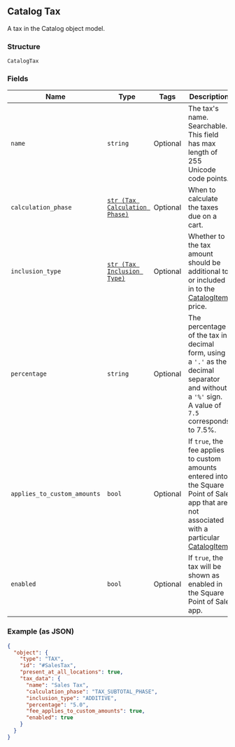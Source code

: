 ## Catalog Tax

A tax in the Catalog object model.

### Structure

`CatalogTax`

### Fields

| Name | Type | Tags | Description |
|  --- | --- | --- | --- |
| `name` | `string` | Optional | The tax's name. Searchable. This field has max length of 255 Unicode code points. |
| `calculation_phase` | [`str (Tax Calculation Phase)`](/doc/models/tax-calculation-phase.md) | Optional | When to calculate the taxes due on a cart. |
| `inclusion_type` | [`str (Tax Inclusion Type)`](/doc/models/tax-inclusion-type.md) | Optional | Whether to the tax amount should be additional to or included in to the [CatalogItem](./models/catalog-item.md) price. |
| `percentage` | `string` | Optional | The percentage of the tax in decimal form, using a `'.'` as the decimal separator and without a `'%'` sign.<br>A value of `7.5` corresponds to 7.5%. |
| `applies_to_custom_amounts` | `bool` | Optional | If `true`, the fee applies to custom amounts entered into the Square Point of Sale<br>app that are not associated with a particular [CatalogItem](./models/catalog-item.md). |
| `enabled` | `bool` | Optional | If `true`, the tax will be shown as enabled in the Square Point of Sale app. |

### Example (as JSON)

```json
{
  "object": {
    "type": "TAX",
    "id": "#SalesTax",
    "present_at_all_locations": true,
    "tax_data": {
      "name": "Sales Tax",
      "calculation_phase": "TAX_SUBTOTAL_PHASE",
      "inclusion_type": "ADDITIVE",
      "percentage": "5.0",
      "fee_applies_to_custom_amounts": true,
      "enabled": true
    }
  }
}
```

